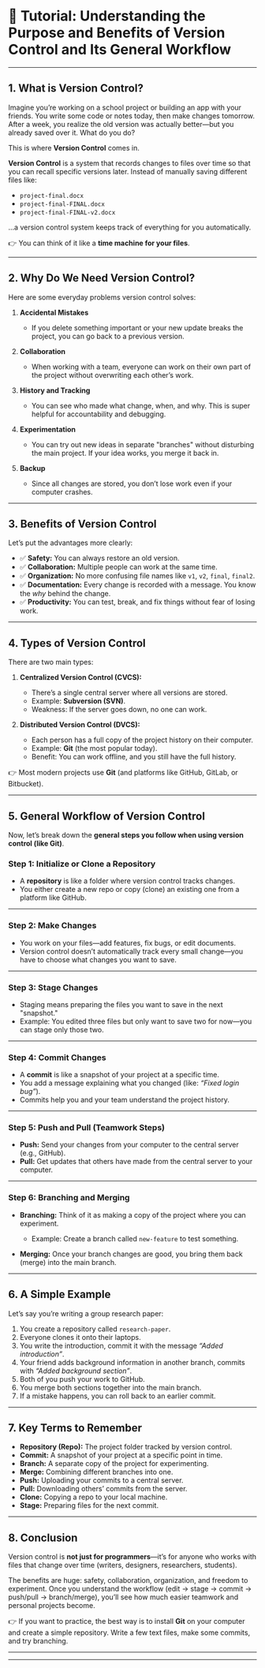 # 🌱 Tutorial: Understanding the Purpose and Benefits of Version Control and Its General Workflow

---

## 1. What is Version Control?

Imagine you’re working on a school project or building an app with your friends. You write some code or notes today, then make changes tomorrow. After a week, you realize the old version was actually better—but you already saved over it. What do you do?

This is where **Version Control** comes in.

**Version Control** is a system that records changes to files over time so that you can recall specific versions later. Instead of manually saving different files like:

* `project-final.docx`
* `project-final-FINAL.docx`
* `project-final-FINAL-v2.docx`

…a version control system keeps track of everything for you automatically.

👉 You can think of it like a **time machine for your files**.

---

## 2. Why Do We Need Version Control?

Here are some everyday problems version control solves:

1. **Accidental Mistakes**

   * If you delete something important or your new update breaks the project, you can go back to a previous version.

2. **Collaboration**

   * When working with a team, everyone can work on their own part of the project without overwriting each other’s work.

3. **History and Tracking**

   * You can see who made what change, when, and why. This is super helpful for accountability and debugging.

4. **Experimentation**

   * You can try out new ideas in separate "branches" without disturbing the main project. If your idea works, you merge it back in.

5. **Backup**

   * Since all changes are stored, you don’t lose work even if your computer crashes.

---

## 3. Benefits of Version Control

Let’s put the advantages more clearly:

* ✅ **Safety:** You can always restore an old version.
* ✅ **Collaboration:** Multiple people can work at the same time.
* ✅ **Organization:** No more confusing file names like `v1`, `v2`, `final`, `final2`.
* ✅ **Documentation:** Every change is recorded with a message. You know the *why* behind the change.
* ✅ **Productivity:** You can test, break, and fix things without fear of losing work.

---

## 4. Types of Version Control

There are two main types:

1. **Centralized Version Control (CVCS):**

   * There’s a single central server where all versions are stored.
   * Example: **Subversion (SVN)**.
   * Weakness: If the server goes down, no one can work.

2. **Distributed Version Control (DVCS):**

   * Each person has a full copy of the project history on their computer.
   * Example: **Git** (the most popular today).
   * Benefit: You can work offline, and you still have the full history.

👉 Most modern projects use **Git** (and platforms like GitHub, GitLab, or Bitbucket).

---

## 5. General Workflow of Version Control

Now, let’s break down the **general steps you follow when using version control (like Git)**.

### Step 1: Initialize or Clone a Repository

* A **repository** is like a folder where version control tracks changes.
* You either create a new repo or copy (clone) an existing one from a platform like GitHub.

---

### Step 2: Make Changes

* You work on your files—add features, fix bugs, or edit documents.
* Version control doesn’t automatically track every small change—you have to choose what changes you want to save.

---

### Step 3: Stage Changes

* Staging means preparing the files you want to save in the next "snapshot."
* Example: You edited three files but only want to save two for now—you can stage only those two.

---

### Step 4: Commit Changes

* A **commit** is like a snapshot of your project at a specific time.
* You add a message explaining what you changed (like: *“Fixed login bug”*).
* Commits help you and your team understand the project history.

---

### Step 5: Push and Pull (Teamwork Steps)

* **Push:** Send your changes from your computer to the central server (e.g., GitHub).
* **Pull:** Get updates that others have made from the central server to your computer.

---

### Step 6: Branching and Merging

* **Branching:** Think of it as making a copy of the project where you can experiment.

  * Example: Create a branch called `new-feature` to test something.
* **Merging:** Once your branch changes are good, you bring them back (merge) into the main branch.

---

## 6. A Simple Example

Let’s say you’re writing a group research paper:

1. You create a repository called `research-paper`.
2. Everyone clones it onto their laptops.
3. You write the introduction, commit it with the message *“Added introduction”*.
4. Your friend adds background information in another branch, commits with *“Added background section”*.
5. Both of you push your work to GitHub.
6. You merge both sections together into the main branch.
7. If a mistake happens, you can roll back to an earlier commit.

---

## 7. Key Terms to Remember

* **Repository (Repo):** The project folder tracked by version control.
* **Commit:** A snapshot of your project at a specific point in time.
* **Branch:** A separate copy of the project for experimenting.
* **Merge:** Combining different branches into one.
* **Push:** Uploading your commits to a central server.
* **Pull:** Downloading others’ commits from the server.
* **Clone:** Copying a repo to your local machine.
* **Stage:** Preparing files for the next commit.

---

## 8. Conclusion

Version control is **not just for programmers**—it’s for anyone who works with files that change over time (writers, designers, researchers, students).

The benefits are huge: safety, collaboration, organization, and freedom to experiment. Once you understand the workflow (edit → stage → commit → push/pull → branch/merge), you’ll see how much easier teamwork and personal projects become.

👉 If you want to practice, the best way is to install **Git** on your computer and create a simple repository. Write a few text files, make some commits, and try branching.

---


---

